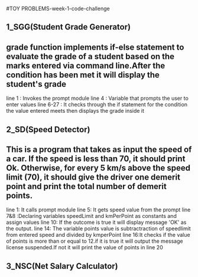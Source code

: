 #TOY PROBLEMS-week-1-code-challenge

## 1_SGG(Student Grade Generator)

<h2>grade function implements if-else statement to evaluate the grade of a student based on the marks entered via command line.After the condition has been met it will display the student's grade </h2>

line 1 : Invokes the prompt module
line 4 : Variable that prompts the user to enter values
line 6-27 : It checks through the if statement for the condition the value entered meets then displays the grade inside it


## 2_SD(Speed Detector)
<h2>This is a program that takes as input the speed of a car. If the speed is less than 70, it should print Ok. Otherwise, for every 5 km/s above the speed limit (70), it should give the driver one demerit point and print the total number of demerit points.</h2>

line 1: It calls prompt module
line 5: It gets speed value from the prompt 
line 7&8 :Declaring variables speedLimit and kmPerPoint as constants and assign values
line 10: If the outcome is true it will display message 'OK' as the output.
line 14: The variable points value is subtractraction of speedlimit from entered speed and divided by kmperPoint
line 16:It checks if the value of points is more than or equal to 12.if it is true it will output the message license suspended.If not it will print the value of points in line 20




## 3_NSC(Net Salary Calculator)



